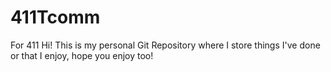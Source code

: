 # 411Tcomm
For 411
Hi! This is my personal Git Repository where I store things I've done or that I enjoy, hope you enjoy too!
